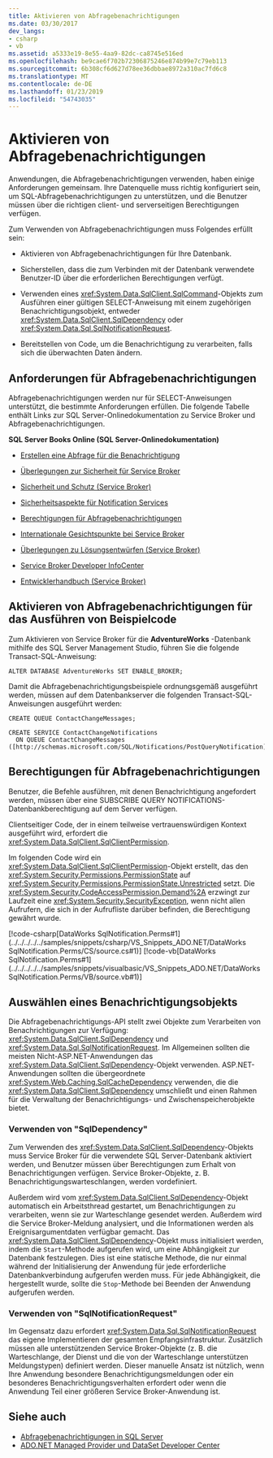 ```yaml
---
title: Aktivieren von Abfragebenachrichtigungen
ms.date: 03/30/2017
dev_langs:
- csharp
- vb
ms.assetid: a5333e19-8e55-4aa9-82dc-ca8745e516ed
ms.openlocfilehash: be9cae6f702b72306875246e874b99e7c79eb113
ms.sourcegitcommit: 6b308cf6d627d78ee36dbbae8972a310ac7fd6c8
ms.translationtype: MT
ms.contentlocale: de-DE
ms.lasthandoff: 01/23/2019
ms.locfileid: "54743035"
---
```

# <a name="enabling-query-notifications"></a>Aktivieren von Abfragebenachrichtigungen
Anwendungen, die Abfragebenachrichtigungen verwenden, haben einige Anforderungen gemeinsam. Ihre Datenquelle muss richtig konfiguriert sein, um SQL-Abfragebenachrichtigungen zu unterstützen, und die Benutzer müssen über die richtigen client- und serverseitigen Berechtigungen verfügen.  
  
 Zum Verwenden von Abfragebenachrichtigungen muss Folgendes erfüllt sein:  
  
-   Aktivieren von Abfragebenachrichtigungen für Ihre Datenbank.  
  
-   Sicherstellen, dass die zum Verbinden mit der Datenbank verwendete Benutzer-ID über die erforderlichen Berechtigungen verfügt.  
  
-   Verwenden eines <xref:System.Data.SqlClient.SqlCommand>-Objekts zum Ausführen einer gültigen SELECT-Anweisung mit einem zugehörigen Benachrichtigungsobjekt, entweder <xref:System.Data.SqlClient.SqlDependency> oder <xref:System.Data.Sql.SqlNotificationRequest>.  
  
-   Bereitstellen von Code, um die Benachrichtigung zu verarbeiten, falls sich die überwachten Daten ändern.  
  
## <a name="query-notifications-requirements"></a>Anforderungen für Abfragebenachrichtigungen  
 Abfragebenachrichtigungen werden nur für SELECT-Anweisungen unterstützt, die bestimmte Anforderungen erfüllen. Die folgende Tabelle enthält Links zur SQL Server-Onlinedokumentation zu Service Broker und Abfragebenachrichtigungen.  
  
 **SQL Server Books Online (SQL Server-Onlinedokumentation)**  
  
-   [Erstellen eine Abfrage für die Benachrichtigung](https://msdn.microsoft.com/library/ms181122.aspx)  
  
-   [Überlegungen zur Sicherheit für Service Broker](https://msdn.microsoft.com/library/ms166059.aspx)  
  
-   [Sicherheit und Schutz (Service Broker)](https://msdn.microsoft.com/library/bb522911.aspx)  
  
-   [Sicherheitsaspekte für Notification Services](https://msdn.microsoft.com/library/ms172604.aspx)  
  
-   [Berechtigungen für Abfragebenachrichtigungen](https://msdn.microsoft.com/library/ms188311.aspx)  
  
-   [Internationale Gesichtspunkte bei Service Broker](https://msdn.microsoft.com/library/ms166028.aspx)  
  
-   [Überlegungen zu Lösungsentwürfen (Service Broker)](https://msdn.microsoft.com/library/bb522899.aspx)  
  
-   [Service Broker Developer InfoCenter](https://msdn.microsoft.com/library/ms166100.aspx)  
  
-   [Entwicklerhandbuch (Service Broker)](https://msdn.microsoft.com/library/bb522908.aspx)  
  
## <a name="enabling-query-notifications-to-run-sample-code"></a>Aktivieren von Abfragebenachrichtigungen für das Ausführen von Beispielcode  
 Zum Aktivieren von Service Broker für die **AdventureWorks** -Datenbank mithilfe des SQL Server Management Studio, führen Sie die folgende Transact-SQL-Anweisung:  
  
 `ALTER DATABASE AdventureWorks SET ENABLE_BROKER;`  
  
 Damit die Abfragebenachrichtigungsbeispiele ordnungsgemäß ausgeführt werden, müssen auf dem Datenbankserver die folgenden Transact-SQL-Anweisungen ausgeführt werden:  
  
```  
CREATE QUEUE ContactChangeMessages;  
  
CREATE SERVICE ContactChangeNotifications  
  ON QUEUE ContactChangeMessages  
([http://schemas.microsoft.com/SQL/Notifications/PostQueryNotification]);  
```  
  
## <a name="query-notifications-permissions"></a>Berechtigungen für Abfragebenachrichtigungen  
 Benutzer, die Befehle ausführen, mit denen Benachrichtigung angefordert werden, müssen über eine SUBSCRIBE QUERY NOTIFICATIONS-Datenbankberechtigung auf dem Server verfügen.  
  
 Clientseitiger Code, der in einem teilweise vertrauenswürdigen Kontext ausgeführt wird, erfordert die <xref:System.Data.SqlClient.SqlClientPermission>.  
  
 Im folgenden Code wird ein <xref:System.Data.SqlClient.SqlClientPermission>-Objekt erstellt, das den <xref:System.Security.Permissions.PermissionState> auf <xref:System.Security.Permissions.PermissionState.Unrestricted> setzt. Die <xref:System.Security.CodeAccessPermission.Demand%2A> erzwingt zur Laufzeit eine <xref:System.Security.SecurityException>, wenn nicht allen Aufrufern, die sich in der Aufrufliste darüber befinden, die Berechtigung gewährt wurde.  
  
 [!code-csharp[DataWorks SqlNotification.Perms#1](../../../../../samples/snippets/csharp/VS_Snippets_ADO.NET/DataWorks SqlNotification.Perms/CS/source.cs#1)]
 [!code-vb[DataWorks SqlNotification.Perms#1](../../../../../samples/snippets/visualbasic/VS_Snippets_ADO.NET/DataWorks SqlNotification.Perms/VB/source.vb#1)]  
  
## <a name="choosing-a-notification-object"></a>Auswählen eines Benachrichtigungsobjekts  
 Die Abfragebenachrichtigungs-API stellt zwei Objekte zum Verarbeiten von Benachrichtigungen zur Verfügung: <xref:System.Data.SqlClient.SqlDependency> und <xref:System.Data.Sql.SqlNotificationRequest>. Im Allgemeinen sollten die meisten Nicht-ASP.NET-Anwendungen das <xref:System.Data.SqlClient.SqlDependency>-Objekt verwenden. ASP.NET-Anwendungen sollten die übergeordnete <xref:System.Web.Caching.SqlCacheDependency> verwenden, die die <xref:System.Data.SqlClient.SqlDependency> umschließt und einen Rahmen für die Verwaltung der Benachrichtigungs- und Zwischenspeicherobjekte bietet.  
  
### <a name="using-sqldependency"></a>Verwenden von "SqlDependency"  
 Zum Verwenden des <xref:System.Data.SqlClient.SqlDependency>-Objekts muss Service Broker für die verwendete SQL Server-Datenbank aktiviert werden, und Benutzer müssen über Berechtigungen zum Erhalt von Benachrichtigungen verfügen. Service Broker-Objekte, z. B. Benachrichtigungswarteschlangen, werden vordefiniert.  
  
 Außerdem wird vom <xref:System.Data.SqlClient.SqlDependency>-Objekt automatisch ein Arbeitsthread gestartet, um Benachrichtigungen zu verarbeiten, wenn sie zur Warteschlange gesendet werden. Außerdem wird die Service Broker-Meldung analysiert, und die Informationen werden als Ereignisargumentdaten verfügbar gemacht. Das <xref:System.Data.SqlClient.SqlDependency>-Objekt muss initialisiert werden, indem die `Start`-Methode aufgerufen wird, um eine Abhängigkeit zur Datenbank festzulegen. Dies ist eine statische Methode, die nur einmal während der Initialisierung der Anwendung für jede erforderliche Datenbankverbindung aufgerufen werden muss. Für jede Abhängigkeit, die hergestellt wurde, sollte die `Stop`-Methode bei Beenden der Anwendung aufgerufen werden.  
  
### <a name="using-sqlnotificationrequest"></a>Verwenden von "SqlNotificationRequest"  
 Im Gegensatz dazu erfordert <xref:System.Data.Sql.SqlNotificationRequest> das eigene Implementieren der gesamten Empfangsinfrastruktur. Zusätzlich müssen alle unterstützenden Service Broker-Objekte (z. B. die Warteschlange, der Dienst und die von der Warteschlange unterstützen Meldungstypen) definiert werden. Dieser manuelle Ansatz ist nützlich, wenn Ihre Anwendung besondere Benachrichtigungsmeldungen oder ein besonderes Benachrichtigungsverhalten erfordert oder wenn die Anwendung Teil einer größeren Service Broker-Anwendung ist.  
  
## <a name="see-also"></a>Siehe auch
- [Abfragebenachrichtigungen in SQL Server](../../../../../docs/framework/data/adonet/sql/query-notifications-in-sql-server.md)
- [ADO.NET Managed Provider und DataSet Developer Center](https://go.microsoft.com/fwlink/?LinkId=217917)
